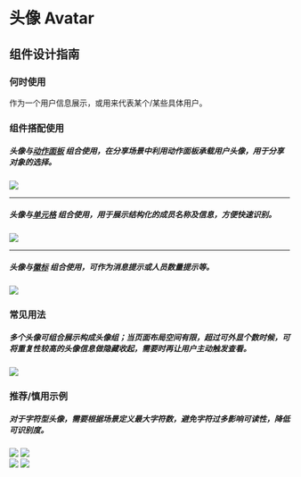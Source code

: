 # 头像 Avatar

## 组件设计指南

### 何时使用

作为一个用户信息展示，或用来代表某个/某些具体用户。

### 组件搭配使用

##### 头像与[动作面板](./action-sheet ) 组合使用，在分享场景中利用动作面板承载用户头像，用于分享对象的选择。

<div class="legend">
 <div class="item">
     <img src="https://tdesign.gtimg.com/site/design/mobile-guide/avatar/avatar-1.png" />
 </div>
</div>
<hr />

##### 头像与[单元格](./cell) 组合使用，用于展示结构化的成员名称及信息，方便快速识别。

<div class="legend">
 <div class="item">
     <img src="https://tdesign.gtimg.com/site/design/mobile-guide/avatar/avatar-2.png" />
 </div>
</div>

<hr />

##### 头像与[徽标](./badge) 组合使用，可作为消息提示或人员数量提示等。

<div class="legend">
 <div class="item">
     <img src="https://tdesign.gtimg.com/site/design/mobile-guide/avatar/avatar-3.png" />
 </div>
</div>


### 常见用法

##### 多个头像可组合展示构成头像组；当页面布局空间有限，超过可外显个数时候，可将重复性较高的头像信息做隐藏收起，需要时再让用户主动触发查看。

<div class="item">
  <img src="https://tdesign.gtimg.com/site/design/mobile-guide/avatar/avatar-4.png" />
</div>



### 推荐/慎用示例

##### 对于字符型头像，需要根据场景定义最大字符数，避免字符过多影响可读性，降低可识别度。

<div class="legend">
  <div class="item">
    <img src="https://tdesign.gtimg.com/site/design/mobile-guide/avatar/avatar-5.png" />
    <img class="tag" src="https://tdesign.gtimg.com/site/doc/good.png" />
  </div>

  <div class="item">
    <img src="https://tdesign.gtimg.com/site/design/mobile-guide/avatar/avatar-6.png" />
    <img class="tag" src="https://tdesign.gtimg.com/site/doc/bad.png" />
  </div>
</div>
